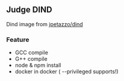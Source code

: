 ## Judge DIND

Dind image from [jpetazzo/dind](https://github.com/jpetazzo/dind)

### Feature

- GCC compile
- G++ compile
- node & npm install
- docker in docker ( --privileged supports!)
